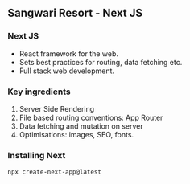 ## Sangwari Resort - Next JS

### Next JS

- React framework for the web.
- Sets best practices for routing, data fetching etc.
- Full stack web development.

### Key ingredients

1. Server Side Rendering
2. File based routing conventions: App Router
3. Data fetching and mutation on server
4. Optimisations: images, SEO, fonts.

### Installing Next

`npx create-next-app@latest`
